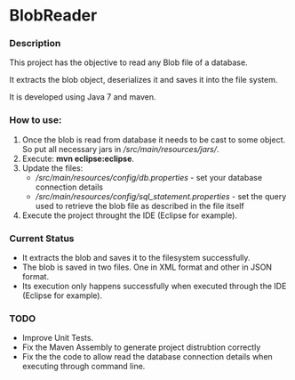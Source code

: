 # BlobReader

### Description

This project has the objective to read any Blob file of a database.

It extracts the blob object, deserializes it and saves it into the file system.

It is developed using Java 7 and maven.

### How to use:

1. Once the blob is read from database it needs to be cast to some object. So put all necessary jars in _/src/main/resources/jars/_.
2. Execute: __mvn eclipse:eclipse__.
3. Update the files:
    - _/src/main/resources/config/db.properties_ - set your database connection details
    - _/src/main/resources/config/sql_statement.properties_ - set the query used to retrieve the blob file as described in the file itself
4. Execute the project throught the IDE (Eclipse for example).

### Current Status

- It extracts the blob and saves it to the filesystem successfully.
- The blob is saved in two files. One in XML format and other in JSON format.
- Its execution only happens successfully when executed through the IDE (Eclipse for example).

### TODO

- Improve Unit Tests.
- Fix the Maven Assembly to generate project distrubtion correctly
- Fix the the code to allow read the database connection details when executing through command line.